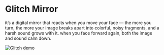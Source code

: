 # Glitch Mirror

it’s a digital mirror that reacts when you move your face — the more you turn, the more your image breaks apart into colorful, noisy fragments, and a harsh sound grows with it. when you face forward again, both the image and sound calm down.

![Glitch demo](images/alireza-glitch.gif)

